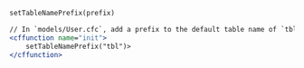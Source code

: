 ```coldfusion
setTableNamePrefix(prefix)
```
```coldfusion
// In `models/User.cfc`, add a prefix to the default table name of `tbl`
<cffunction name="init">
    setTableNamePrefix("tbl")>
</cffunction>
```
